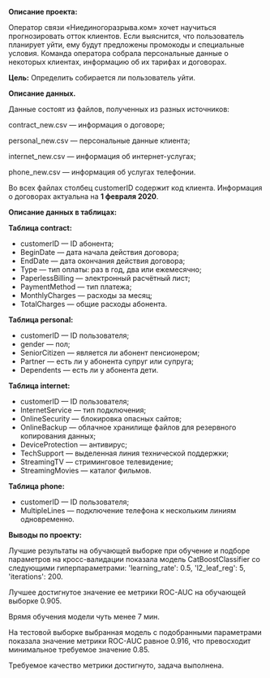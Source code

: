 **Описание проекта:** 

Оператор связи «Ниединогоразрыва.ком» хочет научиться прогнозировать отток клиентов. Если выяснится, что пользователь планирует уйти, ему будут предложены промокоды и специальные условия. Команда оператора собрала персональные данные о некоторых клиентах, информацию об их тарифах и договорах.

**Цель:** Определить собирается ли пользователь уйти.

**Описание данных.**

Данные состоят из файлов, полученных из разных источников:

contract_new.csv — информация о договоре;

personal_new.csv — персональные данные клиента;

internet_new.csv — информация об интернет-услугах;

phone_new.csv — информация об услугах телефонии.

Во всех файлах столбец customerID содержит код клиента. Информация о договорах актуальна на **1 февраля 2020**.

**Описание данных в таблицах:**

**Таблица contract:**
 - customerID — ID абонента;
 - BeginDate — дата начала действия договора;
 - EndDate — дата окончания действия договора;
 - Type — тип оплаты: раз в год, два или ежемесячно;
 - PaperlessBilling — электронный расчётный лист;
 - PaymentMethod — тип платежа;
 - MonthlyCharges — расходы за месяц;
 - TotalCharges — общие расходы абонента.


**Таблица personal:**
 - customerID — ID пользователя;
 - gender — пол;
 - SeniorCitizen — является ли абонент пенсионером;
 - Partner — есть ли у абонента супруг или супруга;
 - Dependents — есть ли у абонента дети.


**Таблица internet:**
 - customerID — ID пользователя;
 - InternetService — тип подключения;
 - OnlineSecurity — блокировка опасных сайтов;
 - OnlineBackup — облачное хранилище файлов для резервного копирования данных;
 - DeviceProtection — антивирус;
 - TechSupport — выделенная линия технической поддержки;
 - StreamingTV — стриминговое телевидение;
 - StreamingMovies — каталог фильмов.


**Таблица phone:**
 - customerID — ID пользователя;
 - MultipleLines — подключение телефона к нескольким линиям одновременно.

**Выводы по проекту:**

Лучшие результаты на обучающей выборке при обучение и подборе параметров на кросс-валидации показала модель CatBoostClassifier со следующими гиперпараметрами: 'learning_rate': 0.5, 'l2_leaf_reg': 5, 'iterations': 200.

Лучшее достигнутое значение ее метрики ROC-AUC на обучающей выборке 0.905.

Врямя обучения модели чуть менее 7 мин.

На тестовой выборке выбранная модель с подобранными параметрами показала значение метрики ROC-AUC равное 0.916, что превосходит минимальное требуемое значение 0.85.

Требуемое качество метрики достигнуто, задача выполнена.
